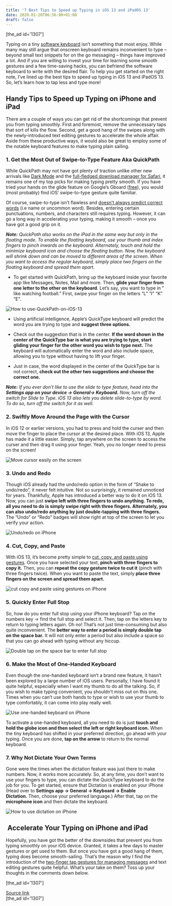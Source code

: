 ```yaml
---
title: '7 Best Tips to Speed up Typing in iOS 13 and iPadOS 13'
date: 2020-01-20T06:56:00+01:00
draft: false
---
```


\[the\_ad id='1307'\]  
  

  

Typing on a tiny [software keyboard](https://beebom.com/best-third-party-ios-keyboard-apps-iphone-ipad/) isn’t something that most enjoy. While many may still argue that onscreen keyboard remains inconvenient to type – beyond small text snippets for on the go messaging – things have improved a lot. And if you are willing to invest your time for learning some smooth gestures and a few time-saving hacks, you can befriend the software keyboard to write with the desired flair. To help you get started on the right note, I’ve lined up the best tips to speed up typing in iOS 13 and iPadOS 13. So, let’s learn how to tap less and type more!  

Handy Tips to Speed up Typing on iPhone and iPad
------------------------------------------------

  

There are a couple of ways you can get rid of the shortcomings that prevent you from typing smoothly. First and foremost, remove the unnecessary taps that sort of kills the flow. Second, get a good hang of the swipes along with the newly-introduced text editing gestures to accelerate the whole affair. Aside from these productive ways, it would also be great to employ some of the notable keyboard features to make typing plain sailing.  

### 1\. Get the Most Out of Swipe-to-Type Feature Aka QuickPath

  

While QuickPath may not have got plenty of traction unlike other new arrivals like [Dark Mode](https://beebom.com/ios-13-dark-mode-vs-android-q-dark-mode/) and the [full-fledged download manager for Safari](https://beebom.com/manage-safari-downloads-ios-13-ipados-13/), it remains one of my top picks for making typing pretty smooth. If you have tried your hands on the glide feature on Google’s Gboard ([free](https://apps.apple.com/us/app/gboard-the-google-keyboard/id1091700242)), you would (most probably) find iOS’ swipe-to-type gesture quite familiar.  

Of course, swipe-to-type isn’t flawless and [doesn’t always predict correct words](https://beebom.com/predictive-emoji-keyboard-not-working-ios-fix/) (i.e name or uncommon word). Besides, entering certain punctuations, numbers, and characters still requires typing. However, it can go a long way in accelerating your typing, making it smooth – once you have got a good grip on it.  

_**Note:** QuickPath also works on the iPad in the same way but only in the floating mode. To enable the floating keyboard, use your thumb and index fingers to pinch inwards on the keyboard. Alternately, touch and hold the minimize keyboard icon and choose the floating button. Now, the keyboard will shrink down and can be moved to different areas of the screen. When you want to access the regular keyboard, simply place two fingers on the floating keyboard and spread them apart._  

*   To get started with QuickPath, bring up the keyboard inside your favorite app like Messages, Notes, Mail and more. Then, **glide your finger from one letter to the other on the keyboard**. Let’s say, you want to type in ” like watching football.” First, swipe your finger on the letters “L” “I” “K” “E”.
  

![How to use-QuickPath-on-iOS-13](https://beebom.com/wp-content/uploads/2020/01/How-to-use-QuickPath-on-iOS-13.jpg)

*   Using artificial intelligence, Apple’s QuickType keyboard will predict the word you are trying to type and **suggest three options.**
  
*   Check out the suggestion that is in the center. **If the word shown in the center of the QuickType bar is what you are trying to type, start gliding your finger for the other word you wish to type next.** The keyboard will automatically enter the word and also include space, allowing you to type without having to lift your finger.
  
*   Just in case, the word displayed in the center of the QuickType bar is not correct, **check out the other two suggestions and choose the correct one.**
  

_**Note:** If you ever don’t like to use the slide to type feature, head into the **Settings app on your device -> General-> Keyboard.** Now, turn off the switch for Slide to Type. iOS 13 also lets you delete slide-to-type by word. To do so, turn off the switch for it as well._  

### 2\. Swiftly Move Around the Page with the Cursor

  

In iOS 12 or earlier versions, you had to press and hold the curser and then move the finger to place the cursor at the desired place. With iOS 13, Apple has made it a little easier. Simply, tap anywhere on the screen to access the curser and then drag it using your finger. Yeah, you no longer need to press on the screen!  

![Move cursor easily on the screen](https://beebom.com/wp-content/uploads/2020/01/Move-curser-easily-on-the-screen-.jpg)

  
  

  

### 3\. Undo and Redo

  

Though iOS already had the undo/redo option in the form of “Shake to undo/redo”, it never felt intuitive. Not so surprisingly, it remained unnoticed for years. Thankfully, Apple has introduced a better way to do it on iOS 13. Now, you can just **swipe left with three fingers to undo anything. To redo, all you need to do is simply swipe right with three fingers. Alternately, you can also undo/redo anything by just double-tapping with three fingers.** The “Undo” or “Redo” badges will show right at top of the screen to let you verify your action.  

![Undo/redo on iPhone](https://beebom.com/wp-content/uploads/2020/01/Undo-on-iPhone.jpg)

### 4\. Cut, Copy, and Paste

  

With iOS 13, it’s become pretty simple to [cut, copy, and paste using gestures](https://beebom.com/how-use-text-editing-gestures-ios-13-ipados-13/). Once you have selected your text, **pinch with three fingers to copy it.** Then, you can **repeat the copy gesture twice to cut it** (pinch with three fingers twice). When you want to paste the text, simply **place three fingers on the screen and spread them apart.**  

![cut copy and paste using gestures on iPhone](https://beebom.com/wp-content/uploads/2020/01/cut-copy-and-paste-using-gestures-on-iPhone.jpg)

### 5\. Quickly Enter Full Stop

  

So, how do you enter full stop using your iPhone keyboard? Tap on the numbers key -> find the full stop and select it. Then, tap on the letters key to return to typing letters again. Oh no! That’s not just time-consuming but also quite inconvenient. The **better way to enter a period is simply double tap on the space bar.** It will not only enter a period but also include a space so that you can go ahead with typing without any hiccup.  

![Double tap on the space bar to enter full stop](https://beebom.com/wp-content/uploads/2020/01/Double-tap-on-the-space-bar-to-enter-full-stop-.jpg)

### 6\. Make the Most of One-Handed Keyboard

  

Even though the one-handed keyboard isn’t a brand new feature, it hasn’t been explored by a large number of iOS users. Personally, I have found it quite helpful, especially when I want my thumb to do all the talking. So, if you wish to make typing convenient, you shouldn’t miss out on this one. Times when you can’t use both hands to type or wish to use your thumb to type comfortably, it can come into play really well.  

![Use one-handed keyboard on iPhone](https://beebom.com/wp-content/uploads/2020/01/Use-one-handed-keyboard-on-iPhone.jpg)

To activate a one-handed keyboard, all you need to do is just **touch and hold the globe icon and then select the left or right keyboard icon.** When the tiny keyboard has shifted in your preferred direction, go ahead with your typing. Once you are done, **tap on the arrow** to return to the normal keyboard.

  
  

  

### 7\. Why Not Dictate Your Own Terms

  

Gone were the times when the dictation feature was just there to make numbers. Now, it works more accurately. So, at any time, you don’t want to use your fingers to type, you can dictate the QuickType keyboard to do the job for you. To get started, ensure that Dictation is enabled on your iPhone (Head over to **Settings app -> General -> Keyboard -> Enable Dictation.** Then, choose your preferred language.) After that, tap on the **microphone icon** and then dictate the keyboard.  

![How to use dictation on iPhone](https://beebom.com/wp-content/uploads/2020/01/How-to-use-dictation-on-iPhone.jpg)

 Accelerate Your Typing on iPhone and iPad
------------------------------------------

  

Hopefully, you have got the better of the downsides that prevent you from typing smoothly on your iOS device. Granted, it takes a few days to master gestures or get used to them. But once you have got a good hang of them, typing does become smooth-sailing. That’s the reason why I find the introduction of the [two-finger tap gestures for managing messages](https://beebom.com/manage-messages-iphone-ipad-two-finger-tap/) and text editing gestures quite helpful. What’s your take on them? Toss up your thoughts in the comments down below.  

  
  
\[the\_ad id='1307'\]  
  
[Source link](https://beebom.com/best-tips-speed-up-typing-ios-13-ipados-13/)  
\[the\_ad id='1307'\]
